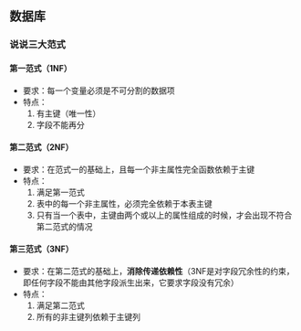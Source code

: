 ## 数据库

### 说说三大范式

#### 第一范式（1NF）

- 要求：每一个变量必须是不可分割的数据项
- 特点：
    1. 有主键（唯一性）
    2. 字段不能再分

#### 第二范式（2NF）

- 要求：在范式一的基础上，且每一个非主属性完全函数依赖于主键
- 特点：
    1. 满足第一范式
    2. 表中的每一个非主属性，必须完全依赖于本表主键
    3. 只有当一个表中，主键由两个或以上的属性组成的时候，才会出现不符合第二范式的情况

#### 第三范式（3NF）

- 要求：在第二范式的基础上，**消除传递依赖性**（3NF是对字段冗余性的约束，即任何字段不能由其他字段派生出来，它要求字段没有冗余）
- 特点：
    1. 满足第二范式
    2. 所有的非主键列依赖于主键列
    

